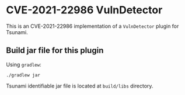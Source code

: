 # CVE-2021-22986 VulnDetector

This is an CVE-2021-22986 implementation of a `VulnDetector` plugin for Tsunami.

## Build jar file for this plugin

Using `gradlew`:

```shell
./gradlew jar
```

Tsunami identifiable jar file is located at `build/libs` directory.